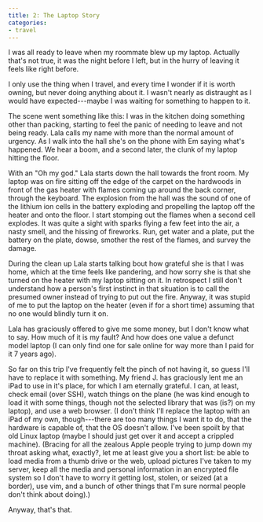 ```yaml
---
title: 2: The Laptop Story
categories:
- travel
---
```


I was all ready to leave when my roommate blew up my laptop.  Actually that's not true, it was the night before I left, but in the hurry of leaving it feels like right before.

I only use the thing when I travel, and every time I wonder if it is worth owning, but never doing anything about it.  I wasn't nearly as distraught as I would have expected---maybe I was waiting for something to happen to it.

The scene went something like this:  I was in the kitchen doing something other than packing, starting to feel the panic of needing to leave and not being ready.  Lala calls my name with more than the normal amount of urgency.  As I walk into the hall she's on the phone with Em saying what's happened.  We hear a boom, and a second later, the clunk of my laptop hitting the floor.

With an "Oh my god." Lala starts down the hall towards the front room.  My laptop was on fire sitting off the edge of the carpet on the hardwoods in front of the gas heater with flames coming up around the back corner, through the keyboard.  The explosion from the hall was the sound of one of the lithium ion cells in the battery exploding and propelling the laptop off the heater and onto the floor.  I start stomping out the flames when a second cell explodes.  It was quite a sight with sparks flying a few feet into the air, a nasty smell, and the hissing of fireworks.  Run, get water and a plate, put the battery on the plate, dowse, smother the rest of the flames, and survey the damage.

During the clean up Lala starts talking bout how grateful she is that I was home, which at the time feels like pandering, and how sorry she is that she turned on the heater with my laptop sitting on it.  In retrospect I still don't understand how a person's first instinct in that situation is to call the presumed owner instead of trying to put out the fire.  Anyway, it was stupid of me to put the laptop on the heater (even if for a short time) assuming that no one would blindly turn it on.

Lala has graciously offered to give me some money, but I don't know what to say.  How much of it is my fault?  And how does one value a defunct model laptop (I can only find one for sale online for way more than I paid for it 7 years ago).

So far on this trip I've frequently felt the pinch of not having it, so  guess I'll have to replace it with something.  My friend J. has graciously lent me an iPad to use in it's place, for which I am eternally grateful.  I can, at least, check email (over SSH), watch things on the plane (he was kind enough to load it with some things, though not the selected library that was (is?) on my laptop), and use a web browser.  (I don't think I'll replace the laptop with an iPad of my own, though---there are too many things I want it to do, that the hardware is capable of, that the OS doesn't allow.  I've been spoilt by that old Linux laptop (maybe I should just get over it and accept a crippled machine).  (Bracing for all the zealous Apple people trying to jump down my throat asking what, exactly?, let me at least give you a short list:  be able to load media from a thumb drive or the web, upload pictures I've taken to my server, keep all the media and personal information in an encrypted file system so I don't have to worry it getting lost, stolen, or seized (at a border), use vim, and a bunch of other things that I'm sure normal people don't think about doing).)

Anyway, that's that.
